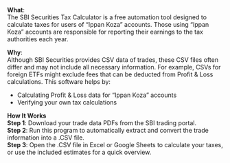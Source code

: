 **What**:<br>
The SBI Securities Tax Calculator is a free automation tool designed to calculate taxes for users of “Ippan Koza” accounts. Those using “Ippan Koza” accounts are responsible for reporting their earnings to the tax authorities each year.

**Why**:<br>
Although SBI Securities provides CSV data of trades, these CSV files often differ and may not include all necessary information. For example, CSVs for foreign ETFs might exclude fees that can be deducted from Profit & Loss calculations. This software helps by:
- Calculating Profit & Loss data for “Ippan Koza” accounts
- Verifying your own tax calculations

**How It Works**<br>
**Step 1**: Download your trade data PDFs from the SBI trading portal.<br>
**Step 2**: Run this program to automatically extract and convert the trade information into a .CSV file.<br>
**Step 3**: Open the .CSV file in Excel or Google Sheets to calculate your taxes, or use the included estimates for a quick overview.<br>
